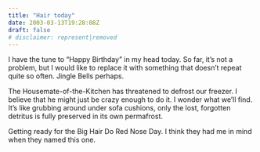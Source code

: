 ```yaml
---
title: "Hair today"
date: 2003-03-13T19:28:08Z
draft: false
# disclaimer: represent|removed
---
```


I have the tune to &#8220;Happy Birthday&#8221; in my head today. So far, it&#8217;s not a problem, but I would like to replace it with something that doesn&#8217;t repeat quite so often. Jingle Bells perhaps.<!--more-->

The Housemate-of-the-Kitchen has threatened to defrost our freezer. I believe that he might just be crazy enough to do it. I wonder what we&#8217;ll find. It&#8217;s like grubbing around under sofa cushions, only the lost, forgotten detritus is fully preserved in its own permafrost.

Getting ready for the Big Hair Do Red Nose Day. I think they had me in mind when they named this one.
